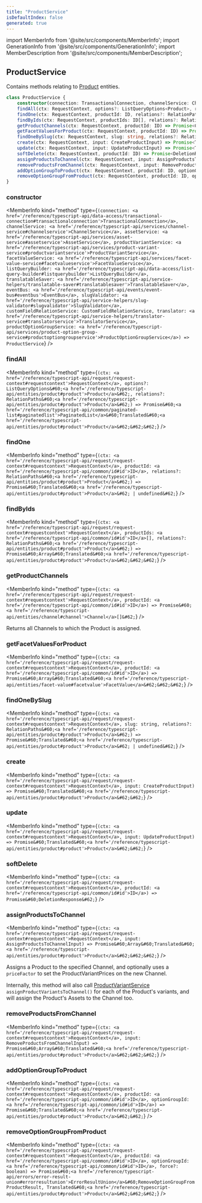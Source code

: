 ```yaml
---
title: "ProductService"
isDefaultIndex: false
generated: true
---
```

<!-- This file was generated from the Vendure source. Do not modify. Instead, re-run the "docs:build" script -->
import MemberInfo from '@site/src/components/MemberInfo';
import GenerationInfo from '@site/src/components/GenerationInfo';
import MemberDescription from '@site/src/components/MemberDescription';


## ProductService

<GenerationInfo sourceFile="packages/core/src/service/services/product.service.ts" sourceLine="54" packageName="@bb-vendure/core" />

Contains methods relating to <a href='/reference/typescript-api/entities/product#product'>Product</a> entities.

```ts title="Signature"
class ProductService {
    constructor(connection: TransactionalConnection, channelService: ChannelService, assetService: AssetService, productVariantService: ProductVariantService, facetValueService: FacetValueService, listQueryBuilder: ListQueryBuilder, translatableSaver: TranslatableSaver, eventBus: EventBus, slugValidator: SlugValidator, customFieldRelationService: CustomFieldRelationService, translator: TranslatorService, productOptionGroupService: ProductOptionGroupService)
    findAll(ctx: RequestContext, options?: ListQueryOptions<Product>, relations?: RelationPaths<Product>) => Promise<PaginatedList<Translated<Product>>>;
    findOne(ctx: RequestContext, productId: ID, relations?: RelationPaths<Product>) => Promise<Translated<Product> | undefined>;
    findByIds(ctx: RequestContext, productIds: ID[], relations?: RelationPaths<Product>) => Promise<Array<Translated<Product>>>;
    getProductChannels(ctx: RequestContext, productId: ID) => Promise<Channel[]>;
    getFacetValuesForProduct(ctx: RequestContext, productId: ID) => Promise<Array<Translated<FacetValue>>>;
    findOneBySlug(ctx: RequestContext, slug: string, relations?: RelationPaths<Product>) => Promise<Translated<Product> | undefined>;
    create(ctx: RequestContext, input: CreateProductInput) => Promise<Translated<Product>>;
    update(ctx: RequestContext, input: UpdateProductInput) => Promise<Translated<Product>>;
    softDelete(ctx: RequestContext, productId: ID) => Promise<DeletionResponse>;
    assignProductsToChannel(ctx: RequestContext, input: AssignProductsToChannelInput) => Promise<Array<Translated<Product>>>;
    removeProductsFromChannel(ctx: RequestContext, input: RemoveProductsFromChannelInput) => Promise<Array<Translated<Product>>>;
    addOptionGroupToProduct(ctx: RequestContext, productId: ID, optionGroupId: ID) => Promise<Translated<Product>>;
    removeOptionGroupFromProduct(ctx: RequestContext, productId: ID, optionGroupId: ID, force?: boolean) => Promise<ErrorResultUnion<RemoveOptionGroupFromProductResult, Translated<Product>>>;
}
```

<div className="members-wrapper">

### constructor

<MemberInfo kind="method" type={`(connection: <a href='/reference/typescript-api/data-access/transactional-connection#transactionalconnection'>TransactionalConnection</a>, channelService: <a href='/reference/typescript-api/services/channel-service#channelservice'>ChannelService</a>, assetService: <a href='/reference/typescript-api/services/asset-service#assetservice'>AssetService</a>, productVariantService: <a href='/reference/typescript-api/services/product-variant-service#productvariantservice'>ProductVariantService</a>, facetValueService: <a href='/reference/typescript-api/services/facet-value-service#facetvalueservice'>FacetValueService</a>, listQueryBuilder: <a href='/reference/typescript-api/data-access/list-query-builder#listquerybuilder'>ListQueryBuilder</a>, translatableSaver: <a href='/reference/typescript-api/service-helpers/translatable-saver#translatablesaver'>TranslatableSaver</a>, eventBus: <a href='/reference/typescript-api/events/event-bus#eventbus'>EventBus</a>, slugValidator: <a href='/reference/typescript-api/service-helpers/slug-validator#slugvalidator'>SlugValidator</a>, customFieldRelationService: CustomFieldRelationService, translator: <a href='/reference/typescript-api/service-helpers/translator-service#translatorservice'>TranslatorService</a>, productOptionGroupService: <a href='/reference/typescript-api/services/product-option-group-service#productoptiongroupservice'>ProductOptionGroupService</a>) => ProductService`}   />


### findAll

<MemberInfo kind="method" type={`(ctx: <a href='/reference/typescript-api/request/request-context#requestcontext'>RequestContext</a>, options?: ListQueryOptions&#60;<a href='/reference/typescript-api/entities/product#product'>Product</a>&#62;, relations?: RelationPaths&#60;<a href='/reference/typescript-api/entities/product#product'>Product</a>&#62;) => Promise&#60;<a href='/reference/typescript-api/common/paginated-list#paginatedlist'>PaginatedList</a>&#60;Translated&#60;<a href='/reference/typescript-api/entities/product#product'>Product</a>&#62;&#62;&#62;`}   />


### findOne

<MemberInfo kind="method" type={`(ctx: <a href='/reference/typescript-api/request/request-context#requestcontext'>RequestContext</a>, productId: <a href='/reference/typescript-api/common/id#id'>ID</a>, relations?: RelationPaths&#60;<a href='/reference/typescript-api/entities/product#product'>Product</a>&#62;) => Promise&#60;Translated&#60;<a href='/reference/typescript-api/entities/product#product'>Product</a>&#62; | undefined&#62;`}   />


### findByIds

<MemberInfo kind="method" type={`(ctx: <a href='/reference/typescript-api/request/request-context#requestcontext'>RequestContext</a>, productIds: <a href='/reference/typescript-api/common/id#id'>ID</a>[], relations?: RelationPaths&#60;<a href='/reference/typescript-api/entities/product#product'>Product</a>&#62;) => Promise&#60;Array&#60;Translated&#60;<a href='/reference/typescript-api/entities/product#product'>Product</a>&#62;&#62;&#62;`}   />


### getProductChannels

<MemberInfo kind="method" type={`(ctx: <a href='/reference/typescript-api/request/request-context#requestcontext'>RequestContext</a>, productId: <a href='/reference/typescript-api/common/id#id'>ID</a>) => Promise&#60;<a href='/reference/typescript-api/entities/channel#channel'>Channel</a>[]&#62;`}   />

Returns all Channels to which the Product is assigned.
### getFacetValuesForProduct

<MemberInfo kind="method" type={`(ctx: <a href='/reference/typescript-api/request/request-context#requestcontext'>RequestContext</a>, productId: <a href='/reference/typescript-api/common/id#id'>ID</a>) => Promise&#60;Array&#60;Translated&#60;<a href='/reference/typescript-api/entities/facet-value#facetvalue'>FacetValue</a>&#62;&#62;&#62;`}   />


### findOneBySlug

<MemberInfo kind="method" type={`(ctx: <a href='/reference/typescript-api/request/request-context#requestcontext'>RequestContext</a>, slug: string, relations?: RelationPaths&#60;<a href='/reference/typescript-api/entities/product#product'>Product</a>&#62;) => Promise&#60;Translated&#60;<a href='/reference/typescript-api/entities/product#product'>Product</a>&#62; | undefined&#62;`}   />


### create

<MemberInfo kind="method" type={`(ctx: <a href='/reference/typescript-api/request/request-context#requestcontext'>RequestContext</a>, input: CreateProductInput) => Promise&#60;Translated&#60;<a href='/reference/typescript-api/entities/product#product'>Product</a>&#62;&#62;`}   />


### update

<MemberInfo kind="method" type={`(ctx: <a href='/reference/typescript-api/request/request-context#requestcontext'>RequestContext</a>, input: UpdateProductInput) => Promise&#60;Translated&#60;<a href='/reference/typescript-api/entities/product#product'>Product</a>&#62;&#62;`}   />


### softDelete

<MemberInfo kind="method" type={`(ctx: <a href='/reference/typescript-api/request/request-context#requestcontext'>RequestContext</a>, productId: <a href='/reference/typescript-api/common/id#id'>ID</a>) => Promise&#60;DeletionResponse&#62;`}   />


### assignProductsToChannel

<MemberInfo kind="method" type={`(ctx: <a href='/reference/typescript-api/request/request-context#requestcontext'>RequestContext</a>, input: AssignProductsToChannelInput) => Promise&#60;Array&#60;Translated&#60;<a href='/reference/typescript-api/entities/product#product'>Product</a>&#62;&#62;&#62;`}   />

Assigns a Product to the specified Channel, and optionally uses a `priceFactor` to set the ProductVariantPrices
on the new Channel.

Internally, this method will also call <a href='/reference/typescript-api/services/product-variant-service#productvariantservice'>ProductVariantService</a> `assignProductVariantsToChannel()` for
each of the Product's variants, and will assign the Product's Assets to the Channel too.
### removeProductsFromChannel

<MemberInfo kind="method" type={`(ctx: <a href='/reference/typescript-api/request/request-context#requestcontext'>RequestContext</a>, input: RemoveProductsFromChannelInput) => Promise&#60;Array&#60;Translated&#60;<a href='/reference/typescript-api/entities/product#product'>Product</a>&#62;&#62;&#62;`}   />


### addOptionGroupToProduct

<MemberInfo kind="method" type={`(ctx: <a href='/reference/typescript-api/request/request-context#requestcontext'>RequestContext</a>, productId: <a href='/reference/typescript-api/common/id#id'>ID</a>, optionGroupId: <a href='/reference/typescript-api/common/id#id'>ID</a>) => Promise&#60;Translated&#60;<a href='/reference/typescript-api/entities/product#product'>Product</a>&#62;&#62;`}   />


### removeOptionGroupFromProduct

<MemberInfo kind="method" type={`(ctx: <a href='/reference/typescript-api/request/request-context#requestcontext'>RequestContext</a>, productId: <a href='/reference/typescript-api/common/id#id'>ID</a>, optionGroupId: <a href='/reference/typescript-api/common/id#id'>ID</a>, force?: boolean) => Promise&#60;<a href='/reference/typescript-api/errors/error-result-union#errorresultunion'>ErrorResultUnion</a>&#60;RemoveOptionGroupFromProductResult, Translated&#60;<a href='/reference/typescript-api/entities/product#product'>Product</a>&#62;&#62;&#62;`}   />




</div>
